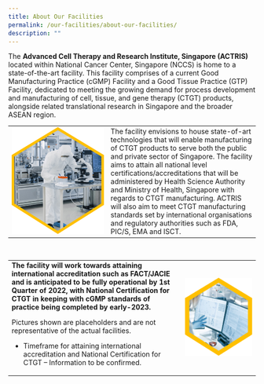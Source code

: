 ```yaml
---
title: About Our Facilities
permalink: /our-facilities/about-our-facilities/
description: ""
---
```

The **Advanced Cell Therapy and Research Institute, Singapore (ACTRIS)** located within National Cancer Center, Singapore (NCCS) is home to a state-of-the-art facility. This facility comprises of a current Good Manufacturing Practice (cGMP) Facility and a Good Tissue Practice (GTP) Facility, dedicated to meeting the growing demand for process development and manufacturing of cell, tissue, and gene therapy (CTGT) products, alongside related translational research in Singapore and the broader ASEAN region.

<table>
	<tbody>
		<tr>
			<td style="width:40%">
				<img src="/images/Our%20Facilities/lark20210224-164900.png">
			</td>
			<td style="width:60%">
The facility envisions to house state-of-art technologies that will enable manufacturing of CTGT products to serve both the public and private sector of Singapore. The facility aims to attain all national level certifications/accreditations that will be administered by Health Science Authority and Ministry of Health, Singapore with regards to CTGT manufacturing. ACTRIS will also aim to meet CTGT manufacturing standards set by international organisations and regulatory authorities such as FDA, PIC/S, EMA and ISCT. 
			</td>
		</tr>
	</tbody>
	</table>

<table>
	<tbody>
		<tr>
			<td style="width:70%">
<b>The facility will work towards attaining international accreditation such as FACT/JACIE and is anticipated to be fully operational by 1st Quarter of 2022, with National Certification for CTGT in keeping with cGMP standards of practice being completed by early-2023.</b>

Pictures shown are placeholders and are not representative of the actual facilities.
- Timeframe for attaining international accreditation and National Certification for CTGT – Information to be confirmed.
			</td>
			<td style="width:30%">
				<img src="/images/Our%20Facilities/lark20210224-164911.png">
			</td>			
		</tr>
	</tbody>
	</table>